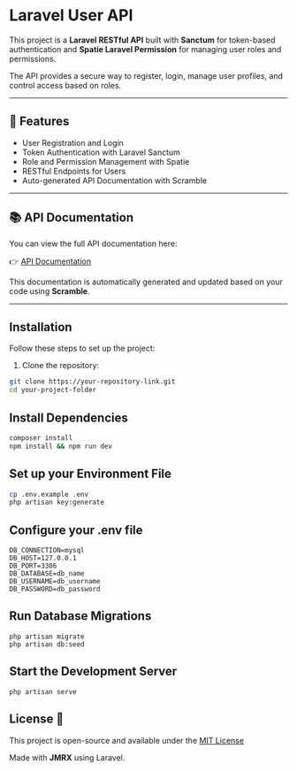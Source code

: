 # Laravel User API

This project is a **Laravel RESTful API** built with **Sanctum** for token-based authentication and **Spatie Laravel Permission** for managing user roles and permissions.

The API provides a secure way to register, login, manage user profiles, and control access based on roles.

---

## 🚀 Features

- User Registration and Login
- Token Authentication with Laravel Sanctum
- Role and Permission Management with Spatie
- RESTful Endpoints for Users
- Auto-generated API Documentation with Scramble
---

## 📚 API Documentation

You can view the full API documentation here:

👉 [API Documentation](http://127.0.0.1:8000/docs/v1/api#/)

This documentation is automatically generated and updated based on your code using **Scramble**.

---

## Installation

Follow these steps to set up the project:

1. Clone the repository:

```bash
git clone https://your-repository-link.git
cd your-project-folder
```
## Install Dependencies

```bash
composer install
npm install && npm run dev
```

## Set up your Environment File

```bash
cp .env.example .env
php artisan key:generate
```

## Configure your .env file
```
DB_CONNECTION=mysql
DB_HOST=127.0.0.1
DB_PORT=3306
DB_DATABASE=db_name
DB_USERNAME=db_username
DB_PASSWORD=db_password
```

## Run Database Migrations
```
php artisan migrate
php artisan db:seed
```

## Start the Development Server
`php artisan serve
`

## License 📄
This project is open-source and available under the [MIT License](LICENSE.md)

Made with **JMRX** using Laravel.
